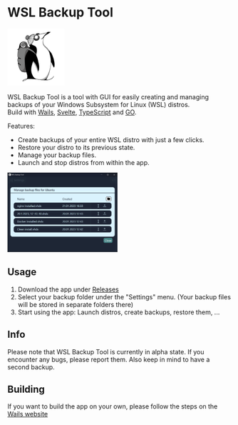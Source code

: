 <h1>WSL Backup Tool</h1>
<img src="https://github.com/marvint24/wsl-backup-tool/blob/main/build/appicon.png" width="128" />



WSL Backup Tool is a tool with GUI for easily creating and managing backups of your Windows Subsystem for Linux (WSL) distros.  
Build with [Wails](https://wails.io), [Svelte](https://svelte.dev), [TypeScript](https://www.typescriptlang.org) and [GO](https://go.dev).

Features:
* Create backups of your entire WSL distro with just a few clicks.
* Restore your distro to its previous state.
* Manage your backup files.
* Launch and stop distros from within the app.

<p float="left">
  
  <img src="https://github.com/marvint24/wsl-backup-tool/blob/main/.readme-pictures/list.png" style="width:49%;" /> 
</p>

## Usage
1. Download the app under [Releases](https://github.com/marvint24/wsl-backup-tool/releases)
2. Select your backup folder under the "Settings" menu. (Your backup files will be stored in separate folders there)
3. Start using the app: Launch distros, create backups, restore them, ...

## Info
Please note that WSL Backup Tool is currently in alpha state. If you encounter any bugs, please report them. Also keep in mind to have a second backup.  

## Building
If you want to build the app on your own, please follow the steps on the [Wails website](https://wails.io/docs/gettingstarted/installation/)  
